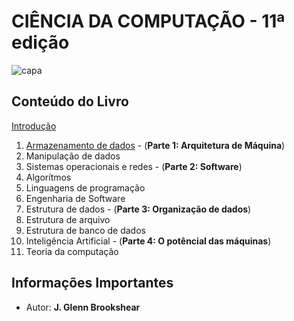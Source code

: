 # CIÊNCIA DA COMPUTAÇÃO - 11ª edição

![capa](https://images-submarino.b2w.io/produtos/01/00/item/113957/5/113957538SZ.jpg)

## Conteúdo do Livro

[Introdução](https://github.com/Darlley/ExerciciosLivros/tree/master/tecnologia/cienciacomputacao1/capitulo0)
1. [Armazenamento de dados](https://github.com/Darlley/ExerciciosLivros/tree/master/tecnologia/cienciacomputacao1/capitulo1) - (**Parte 1: Arquitetura de Máquina**)
1. Manipulação de dados
1. Sistemas operacionais e redes - (**Parte 2: Software**)
1. Algorítmos
1. Linguagens de programação
1. Engenharia de Software
1. Estrutura de dados - (**Parte 3: Organização de dados**)
1. Estrutura de arquivo
1. Estrutura de banco de dados
1. Inteligência Artificial - (**Parte 4: O potêncial das máquinas**)
1. Teoria da computação

## Informações Importantes

- Autor: **J. Glenn Brookshear**
